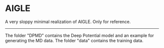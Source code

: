 # AIGLE
A very sloppy minimal realization of AIGLE. Only for reference. 

------------
The folder "DPMD" contains the Deep Potential model and an example for generating the MD data. 
The folder "data" contains the training data.
